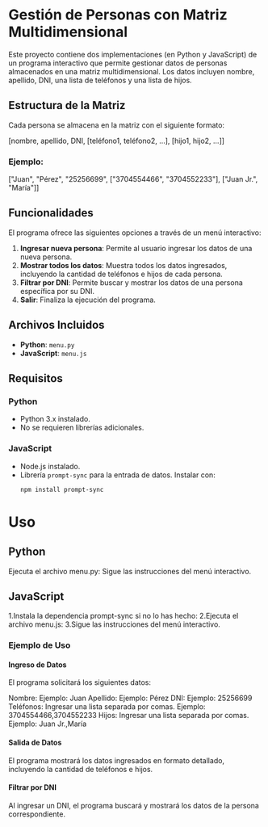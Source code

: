# Gestión de Personas con Matriz Multidimensional

Este proyecto contiene dos implementaciones (en Python y JavaScript) de un programa interactivo que permite gestionar datos de personas almacenados en una matriz multidimensional. Los datos incluyen nombre, apellido, DNI, una lista de teléfonos y una lista de hijos.

## Estructura de la Matriz
Cada persona se almacena en la matriz con el siguiente formato:

[nombre, apellido, DNI, [teléfono1, teléfono2, ...], [hijo1, hijo2, ...]]

### Ejemplo:

["Juan", "Pérez", "25256699", ["3704554466", "3704552233"], ["Juan Jr.", "María"]]


## Funcionalidades
El programa ofrece las siguientes opciones a través de un menú interactivo:

1. **Ingresar nueva persona**: Permite al usuario ingresar los datos de una nueva persona.
2. **Mostrar todos los datos**: Muestra todos los datos ingresados, incluyendo la cantidad de teléfonos e hijos de cada persona.
3. **Filtrar por DNI**: Permite buscar y mostrar los datos de una persona específica por su DNI.
4. **Salir**: Finaliza la ejecución del programa.

## Archivos Incluidos
- **Python**: `menu.py`
- **JavaScript**: `menu.js`

## Requisitos

### Python
- Python 3.x instalado.
- No se requieren librerías adicionales.

### JavaScript
- Node.js instalado.
- Librería `prompt-sync` para la entrada de datos. Instalar con:
  ```bash
  npm install prompt-sync

# Uso

## Python

Ejecuta el archivo menu.py:
Sigue las instrucciones del menú interactivo.

## JavaScript
1.Instala la dependencia prompt-sync si no lo has hecho:
2.Ejecuta el archivo menu.js:
3.Sigue las instrucciones del menú interactivo.

### Ejemplo de Uso

#### Ingreso de Datos
El programa solicitará los siguientes datos:

Nombre: Ejemplo: Juan
Apellido: Ejemplo: Pérez
DNI: Ejemplo: 25256699
Teléfonos: Ingresar una lista separada por comas. Ejemplo: 3704554466,3704552233
Hijos: Ingresar una lista separada por comas. Ejemplo: Juan Jr.,María

#### Salida de Datos
El programa mostrará los datos ingresados en formato detallado, incluyendo la cantidad de teléfonos e hijos.

#### Filtrar por DNI
Al ingresar un DNI, el programa buscará y mostrará los datos de la persona correspondiente.



